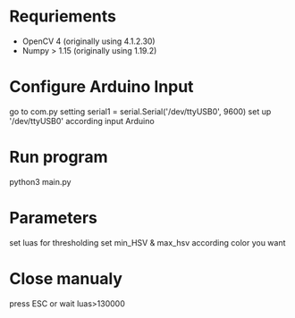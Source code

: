 # Requriements
* OpenCV 4  (originally using 4.1.2.30)
* Numpy > 1.15 (originally using 1.19.2)

# Configure Arduino Input 
go to com.py setting serial1 = serial.Serial('/dev/ttyUSB0', 9600)
set up '/dev/ttyUSB0' according input Arduino

# Run program
python3 main.py

# Parameters
set luas for thresholding
set min_HSV & max_hsv according color you want 

# Close manualy
press ESC or wait luas>130000